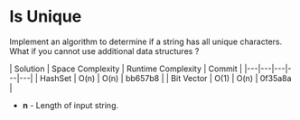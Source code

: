 # Is Unique

Implement an algorithm to determine if a string has all unique characters.
What if you cannot use additional data structures ?

| Solution   | Space Complexity  | Runtime Complexity   | Commit  |
|---|---|---|---|---|
| HashSet | O(n) | O(n)  | bb657b8 |
| Bit Vector  | O(1)  |  O(n)  | 0f35a8a |
 * **n** - Length of input string.
